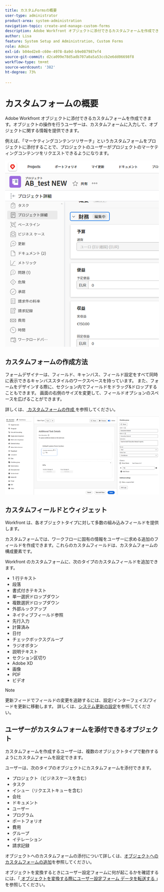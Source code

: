 ```yaml
---
title: カスタムFormsの概要
user-type: administrator
product-area: system-administration
navigation-topic: create-and-manage-custom-forms
description: Adobe Workfront オブジェクトに添付できるカスタムフォームを作成できます。オブジェクトの操作を行うユーザーは、カスタムフォームに入力して、オブジェクトに関する情報を提供できます。
author: Lisa
feature: System Setup and Administration, Custom Forms
role: Admin
exl-id: b04ed2e8-c60e-4978-8a9d-b9e087987ef4
source-git-commit: d2ca099e78d5adb707a0a5a53ccb2e6dd06698f8
workflow-type: tm+mt
source-wordcount: '382'
ht-degree: 73%

---
```


# カスタムフォームの概要

<!--Audited: 12/2023-->

Adobe Workfront オブジェクトに添付できるカスタムフォームを作成できます。オブジェクトの操作を行うユーザーは、カスタムフォームに入力して、オブジェクトに関する情報を提供できます。

例えば、「マーケティングコンテンツリサーチ」というカスタムフォームをプロジェクトに添付することで、プロジェクトのユーザーがプロジェクトのマーケティングコンテンツをリクエストできるようになります。

![ 詳細ページ ](assets/see-image-details-page.png)

## カスタムフォームの作成方法

フォームデザイナーは、フィールド、キャンバス、フィールド設定をすべて同時に表示できるキャンバススタイルのワークスペースを持っています。 また、フォームをデザインする際に、セクション内でフィールドをドラッグ&amp;ドロップすることもできます。 画面の右側のサイズを変更して、フィールドオプションのスペースを広げることができます。

詳しくは、[ カスタムフォームの作成 ](/help/quicksilver/administration-and-setup/customize-workfront/create-manage-custom-forms/form-designer/design-a-form/design-a-form.md) を参照してください。

![サンプルフォームデザイナー](assets/form-designer-example.png)

## カスタムフィールドとウィジェット

Workfront は、各オブジェクトタイプに対して多数の組み込みフィールドを提供します。

カスタムフォームでは、ワークフローに固有の情報をユーザーに求める追加のフィールドを作成できます。これらのカスタムフィールドは、カスタムフォームの構成要素です。

Workfront のカスタムフォームに、次のタイプのカスタムフィールドを追加できます。

* 1 行テキスト
* 段落
* 書式付きテキスト
* 単一選択ドロップダウン
* 複数選択ドロップダウン
* 外部ルックアップ
* ネイティブフィールド参照
* 先行入力
* 計算済み
* 日付
* チェックボックスグループ
* ラジオボタン
* 説明テキスト
* セクション区切り
* Adobe XD
* 画像
* PDF
* ビデオ

>[!NOTE]
>
>更新フィードでフィールドの変更を追跡するには、設定/インターフェイス/フィードを更新に移動します。 詳しくは、[システム更新の設定](/help/quicksilver/administration-and-setup/set-up-workfront/system-tracked-update-feeds/configure-system-updates.md)を参照してください。

## ユーザーがカスタムフォームを添付できるオブジェクト

カスタムフォームを作成するユーザーは、複数のオブジェクトタイプで動作するようにカスタムフォームを設定できます。

ユーザーは、次のタイプのオブジェクトにカスタムフォームを添付できます。

* プロジェクト（ビジネスケースを含む）
* タスク
* イシュー（リクエストキューを含む）
* 会社
* ドキュメント
* ユーザー
* プログラム
* ポートフォリオ
* 費用
* グループ
* イテレーション
* 請求記録

オブジェクトへのカスタムフォームの添付について詳しくは、[オブジェクトへのカスタムフォームの追加](../../../workfront-basics/work-with-custom-forms/add-a-custom-form-to-an-object.md)を参照してください。

オブジェクトを変換するときにユーザー設定フォームに何が起こるかを確認するには、「[ オブジェクトを変換する際にユーザー設定フォーム データを転送する ](/help/quicksilver/administration-and-setup/customize-workfront/create-manage-custom-forms/transfer-custom-form-data-larger-item.md)」を参照してください。



